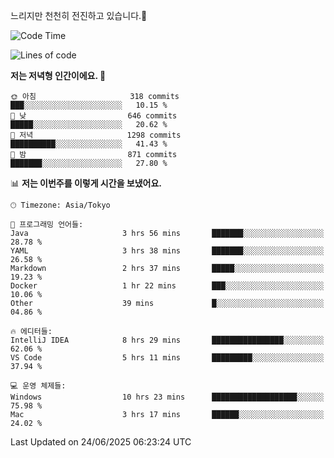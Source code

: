 느리지만 천천히 전진하고 있습니다.🐢

<!--START_SECTION:waka-->
![Code Time](http://img.shields.io/badge/Code%20Time-1%2C612%20hrs%2037%20mins-blue)

![Lines of code](https://img.shields.io/badge/%EC%A0%80%EB%8A%94%20%EC%97%AC%ED%83%9C%EA%B9%8C%EC%A7%80%20-920.3%20thousand%20%EC%A4%84%EC%9D%98%20%EC%BD%94%EB%93%9C%EB%A5%BC%20%EC%9E%91%EC%84%B1%ED%96%88%EC%96%B4%EC%9A%94.-blue)

**저는 저녁형 인간이에요. 🦉** 

```text
🌞 아침                     318 commits         ███░░░░░░░░░░░░░░░░░░░░░░   10.15 % 
🌆 낮　                     646 commits         █████░░░░░░░░░░░░░░░░░░░░   20.62 % 
🌃 저녁                     1298 commits        ██████████░░░░░░░░░░░░░░░   41.43 % 
🌙 밤　                     871 commits         ███████░░░░░░░░░░░░░░░░░░   27.80 % 
```


📊 **저는 이번주를 이렇게 시간을 보냈어요.** 

```text
🕑︎ Timezone: Asia/Tokyo

💬 프로그래밍 언어들: 
Java                     3 hrs 56 mins       ███████░░░░░░░░░░░░░░░░░░   28.78 % 
YAML                     3 hrs 38 mins       ███████░░░░░░░░░░░░░░░░░░   26.58 % 
Markdown                 2 hrs 37 mins       █████░░░░░░░░░░░░░░░░░░░░   19.23 % 
Docker                   1 hr 22 mins        ███░░░░░░░░░░░░░░░░░░░░░░   10.06 % 
Other                    39 mins             █░░░░░░░░░░░░░░░░░░░░░░░░   04.86 % 

🔥 에디터들: 
IntelliJ IDEA            8 hrs 29 mins       ████████████████░░░░░░░░░   62.06 % 
VS Code                  5 hrs 11 mins       █████████░░░░░░░░░░░░░░░░   37.94 % 

💻 운영 체제들: 
Windows                  10 hrs 23 mins      ███████████████████░░░░░░   75.98 % 
Mac                      3 hrs 17 mins       ██████░░░░░░░░░░░░░░░░░░░   24.02 % 
```


 Last Updated on 24/06/2025 06:23:24 UTC
<!--END_SECTION:waka-->
